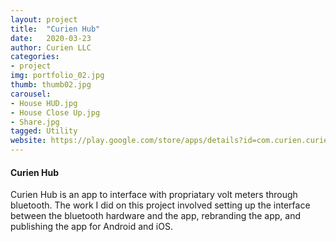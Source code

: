 ```yaml
---
layout: project
title:  "Curien Hub"
date:   2020-03-23
author: Curien LLC
categories:
- project
img: portfolio_02.jpg
thumb: thumb02.jpg
carousel:
- House HUD.jpg
- House Close Up.jpg
- Share.jpg
tagged: Utility
website: https://play.google.com/store/apps/details?id=com.curien.curienllc&hl=en_US
---
```

#### Curien Hub
Curien Hub is an app to interface with propriatary volt meters through bluetooth. The work I did on this project involved setting up the interface between the bluetooth hardware and the app, rebranding the app, and publishing the app for Android and iOS.

